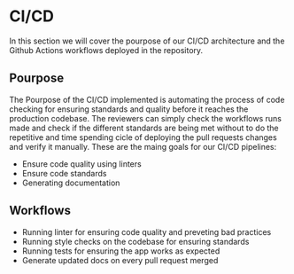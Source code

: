 # CI/CD

In this section we will cover the pourpose of our CI/CD architecture and the Github Actions workflows deployed in the repository.

## Pourpose

The Pourpose of the CI/CD implemented is automating the process of code checking for ensuring standards and quality before it reaches the production codebase. The reviewers can simply check the workflows runs made and check if the different standards are being met without to do the repetitive and time spending cicle of deploying the pull requests changes and verify it manually. These are the maing goals for our CI/CD pipelines:

* Ensure code quality using linters
* Ensure code standards
* Generating documentation

## Workflows

* Running linter for ensuring code quality and preveting bad practices
* Running style checks on the codebase for ensuring standards
* Running tests for ensuring the app works as expected
* Generate updated docs on every pull request merged
